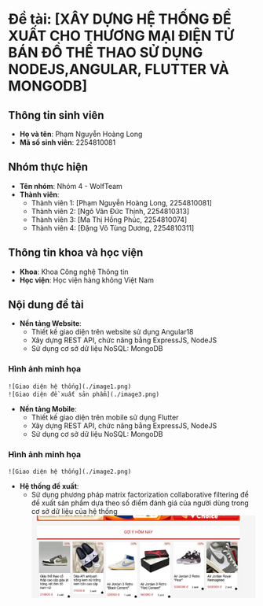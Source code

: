 # Đề tài: [XÂY DỰNG HỆ THỐNG ĐỀ XUẤT CHO THƯƠNG MẠI ĐIỆN TỬ BÁN ĐỒ THỂ THAO SỬ DỤNG NODEJS,ANGULAR, FLUTTER VÀ MONGODB]

## Thông tin sinh viên

- **Họ và tên**: Phạm Nguyễn Hoàng Long
- **Mã số sinh viên**: 2254810081

## Nhóm thực hiện

- **Tên nhóm**: Nhóm 4 - WolfTeam
- **Thành viên**:
  - Thành viên 1: [Phạm Nguyễn Hoàng Long, 2254810081]
  - Thành viên 2: [Ngô Văn Đức Thịnh, 2254810313]
  - Thành viên 3: [Ma Thị Hồng Phúc, 2254810074]
  - Thành viên 4: [Đặng Võ Tùng Dương, 2254810311]

## Thông tin khoa và học viện

- **Khoa**: Khoa Công nghệ Thông tin
- **Học viện**: Học viện hàng không Việt Nam

## Nội dung đề tài

- **Nền tảng Website**:
  - Thiết kế giao diện trên website sử dụng Angular18
  - Xây dựng REST API, chức năng bằng ExpressJS, NodeJS
  - Sử dụng cơ sở dữ liệu NoSQL: MongoDB

### Hình ảnh minh họa

    ![Giao diện hệ thống](./image1.png)
    ![Giao diện đề xuất sản phẩm](./image3.png)

- **Nền tảng Mobile**:
  - Thiết kế giao diện trên mobile sử dụng Flutter
  - Xây dựng REST API, chức năng bằng ExpressJS, NodeJS
  - Sử dụng cơ sở dữ liệu NoSQL: MongoDB

### Hình ảnh minh họa

    ![Giao diện hệ thống](./image2.png)

- **Hệ thống đề xuất**:
  - Sử dụng phương pháp matrix factorization collaborative filtering để đề xuất sản phẩm dựa theo số điểm đánh giá của người dùng trong cơ sở dữ liệu của hệ thống
    ![Giao diện đề xuất sản phẩm](./image3.png)
